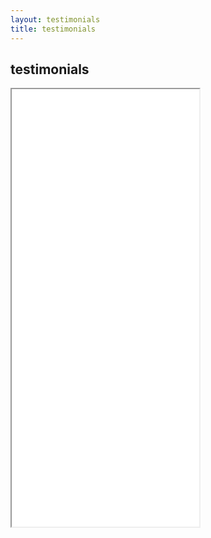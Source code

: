 ```yaml
---
layout: testimonials
title: testimonials
---
```

<div id="content_area">
<div id="content_body">

<div id="testimonials">
<h2>testimonials</h2>
<iframe id="testimonial_iframe" src="/personal/pages/testimonials-iframe.html" height="700"></iframe>
</div>

</div>
</div>
